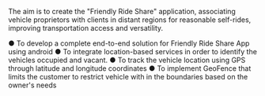 The aim is to create the "Friendly Ride Share" application, associating vehicle proprietors with clients in distant regions for reasonable self-rides, improving transportation access and versatility. 

● To develop a complete end-to-end solution for Friendly Ride Share App using android 
● To integrate location-based services in order to identify the vehicles occupied and vacant. 
● To track the vehicle location using GPS through latitude and longitude coordinates 
● To implement GeoFence that limits the customer to restrict vehicle with in the boundaries based on the owner's needs 
